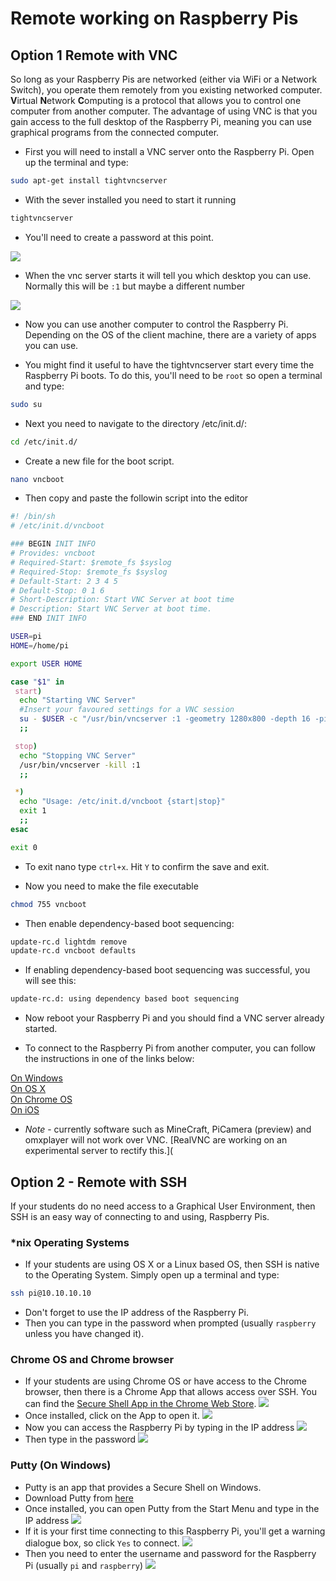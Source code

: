 # Remote working on Raspberry Pis

## Option 1 Remote with VNC

So long as your Raspberry Pis are networked (either via WiFi or a Network Switch), you operate them remotely from you existing networked computer.
**V**irtual **N**etwork **C**omputing is a protocol that allows you to control one computer from another computer. The advantage of using VNC is that you gain access to the full desktop of the Raspberry Pi, meaning you can use graphical programs from the connected computer.

- First you will need to install a VNC server onto the Raspberry Pi. Open up the terminal and type:

``` bash
sudo apt-get install tightvncserver
```

- With the sever installed you need to start it running

``` bash
tightvncserver
```

- You'll need to create a password at this point.

![](images/tightvncserver1.png)

- When the vnc server starts it will tell you which desktop you can use. Normally this will be `:1` but maybe a different number

![](images/tightvncserver2.png)
- Now you can use another computer to control the Raspberry Pi. Depending on the OS of the client machine, there are a variety of apps you can use.

- You might find it useful to have the tightvncserver start every time the Raspberry Pi boots. To do this, you'll need to be `root` so open a terminal and type:

``` bash
sudo su
```
- Next you need to navigate to the directory /etc/init.d/:

``` bash
cd /etc/init.d/
```
- Create a new file for the boot script.

``` bash
nano vncboot
```
- Then copy and paste the followin script into the editor

``` bash
#! /bin/sh
# /etc/init.d/vncboot

### BEGIN INIT INFO
# Provides: vncboot
# Required-Start: $remote_fs $syslog
# Required-Stop: $remote_fs $syslog
# Default-Start: 2 3 4 5
# Default-Stop: 0 1 6
# Short-Description: Start VNC Server at boot time
# Description: Start VNC Server at boot time.
### END INIT INFO

USER=pi
HOME=/home/pi

export USER HOME

case "$1" in
 start)
  echo "Starting VNC Server"
  #Insert your favoured settings for a VNC session
  su - $USER -c "/usr/bin/vncserver :1 -geometry 1280x800 -depth 16 -pixelformat rgb565"
  ;;

 stop)
  echo "Stopping VNC Server"
  /usr/bin/vncserver -kill :1
  ;;

 *)
  echo "Usage: /etc/init.d/vncboot {start|stop}"
  exit 1
  ;;
esac

exit 0
```
- To exit nano type `ctrl+x`. Hit `Y` to confirm the save and exit.

- Now you need to make the file executable

``` bash
chmod 755 vncboot
```

- Then enable dependency-based boot sequencing:

``` bash
update-rc.d lightdm remove
update-rc.d vncboot defaults
```

- If enabling dependency-based boot sequencing was successful, you will see this:

``` bash
update-rc.d: using dependency based boot sequencing
```

- Now reboot your Raspberry Pi and you should find a VNC server already started.

- To connect to the Raspberry Pi from another computer, you can follow the instructions in one of the links below:

[On Windows](vnc-windows.md)  
[On OS X](vnc-osx.md)  
[On Chrome OS](vnc-chromeos.md)  
[On iOS](vnc-ios.md)  

- *Note* - currently software such as MineCraft, PiCamera (preview) and omxplayer will not work over VNC. [RealVNC are working on an experimental server to rectify this.](

## Option 2 - Remote with SSH

If your students do no need access to a Graphical User Environment, then SSH is an easy way of connecting to and using, Raspberry Pis.

### *nix Operating Systems
- If your students are using OS X or a Linux based OS, then SSH is native to the Operating System. Simply open up a terminal and type:

``` bash
ssh pi@10.10.10.10
```

- Don't forget to use the IP address of the Raspberry Pi.
- Then you can type in the password when prompted (usually `raspberry` unless you have changed it).

### Chrome OS and Chrome browser

- If your students are using Chrome OS or have access to the Chrome browser, then there is a Chrome App that allows access over SSH. You can find the [Secure Shell App in the Chrome Web Store](https://chrome.google.com/webstore/detail/secure-shell/pnhechapfaindjhompbnflcldabbghjo?hl=en).
![](images/chrome-ssh.png)
- Once installed, click on the App to open it.
![](images/chrome-ssh1.png)
- Now you can access the Raspberry Pi by typing in the IP address
![](images/chrome-ssh2.png)
- Then type in the password
![](images/chrome-ssh3.png)

### Putty (On Windows)

- Putty is an app that provides a Secure Shell on Windows.
- Download Putty from [here](http://www.chiark.greenend.org.uk/~sgtatham/putty/download.html)
- Once installed, you can open Putty from the Start Menu and type in the IP address
![](images/ssh-win.png)
- If it is your first time connecting to this Raspberry Pi, you'll get a warning dialogue box, so click `Yes` to connect.
![](images/ssh-win2.png)
- Then you need to enter the username and password for the Raspberry Pi (usually `pi` and `raspberry`)
![](images/ssh-win3.png)

